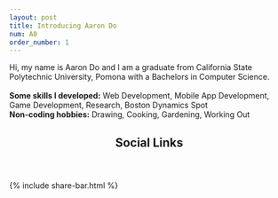 ```yaml
---
layout: post
title: Introducing Aaron Do
num: A0
order_number: 1
---
```


Hi, my name is Aaron Do and I am a graduate from California State Polytechnic University, Pomona with a Bachelors in Computer Science. <br><br><b>Some skills I developed:</b> Web Development, Mobile App Development, Game Development, Research, Boston Dynamics Spot
<br><b>Non-coding hobbies:</b> Drawing, Cooking, Gardening, Working Out

<header class="section-header">
    <h2>Social Links</h2> 
</header>

 {% include share-bar.html %}